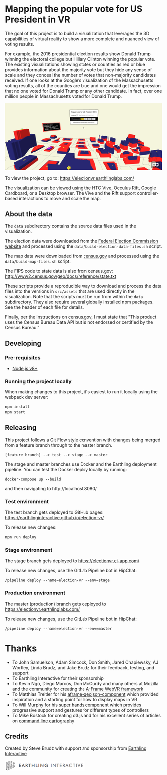 # Mapping the popular vote for US President in VR

The goal of this project is to build a visualization that leverages the 3D capabilities of virtual reality 
to show a more complete and nuanced view of voting results.

For example, the 2016 presidential election results show Donald Trump winning the electoral college but Hillary Clinton 
winning the popular vote.  The existing visualizations showing states or counties as red or blue provides 
information about the majority vote but they hide any sense of scale and they conceal the number of votes 
that non-majority candidates received.  If one looks at the Google’s visualization of the 
Massachusetts voting results, all of the counties are blue and one would get the impression that no one voted 
for Donald Trump or any other candidate.  In fact, over one million people in Massachusetts voted for Donald Trump. 

[![Election VR](./src/assets/preview.png)](https://electionvr.earthlinglabs.com/)

To view the project, go to: https://electionvr.earthlinglabs.com/

The visualization can be viewed using the HTC Vive, Occulus Rift, Google Cardboard, or a Desktop browser.  The Vive and
the Rift support controller-based interactions to move and scale the map.

## About the data

The `data` subdirectory contains the source data files used in the visualization.  

The election data were downloaded from the [Federal Election Commission website](https://transition.fec.gov/pubrec/electionresults.shtml)
and processed using the `data/build-election-data-files.sh` script.

The map data were downloaded from [census.gov](https://census.gov) and processed using the `data/build-map-files.sh` script.

The FIPS code to state data is also from census.gov: http://www2.census.gov/geo/docs/reference/state.txt

These scripts provide a reproducible way to download and process the data files into the versions in `src/assets` that are used
directly in the visualization.  Note that the scripts must be run from within the `data` subdirectory.  They also
require several globally installed npm packages.  See the header of each file for details.

Finally, per the instructions on census.gov, I must state that "This product uses the Census Bureau Data API but is not endorsed or certified by the Census Bureau."

## Developing

### Pre-requisites

* [Node.js v8+](https://nodejs.org/en/)

### Running the project locally

When making changes to this project, it's easiest to run it locally using the webpack dev server:

```bash
npm install
npm start
```

## Releasing

This project follows a Git Flow style convention with changes being merged from a feature branch through to the master branch.

```
[feature branch] --> test --> stage --> master
```

The stage and master branches use Docker and the Earthling deployment pipeline.  You can test the Docker deploy locally by running:
```
docker-compose up --build
```
and then navigating to http://localhost:8080/

### Test environment

The test branch gets deployed to GitHub pages: https://earthlinginteractive.github.io/election-vr/

To release new changes:
```bash
npm run deploy
```

### Stage environment

The stage branch gets deployed to https://electionvr.ei-app.com/

To release new changes, use the GitLab Pipeline bot in HipChat:
```
/pipeline deploy --name=election-vr --env=stage
```

### Production environment

The master (production) branch gets deployed to https://electionvr.earthlinglabs.com/

To release new changes, use the GitLab Pipeline bot in HipChat:
```
/pipeline deploy --name=election-vr --env=master
```


# Thanks
* To John Samuelson, Adam Simcock, Don Smith, Jared Chapiewsky, AJ Wortley, Linda Brudz, and Jake Brudz for their feedback, testing, and support
* To Earthling Interactive for their sponsorship
* To Kevin Ngo, Diego Marcos, Don McCurdy and many others at Mozilla and the community for creating the [A-Frame WebVR framework](https://aframe.io/)
* To Matthias Treitler for his [aframe-geojson-component](https://github.com/mattrei/aframe-geojson-component) which provided inspiration
and a starting point for how to display maps in VR
* To Will Murphy for his [super hands component](https://github.com/wmurphyrd/aframe-super-hands-component) which provides progressive support
and gestures for different types of controllers
* To Mike Bostock for creating d3.js and for his excellent series of articles on [command line cartography](https://medium.com/@mbostock/command-line-cartography-part-1-897aa8f8ca2c)

## Credits

Created by Steve Brudz with support and sponsorship from [Earthling Interactive](https://earthlinginteractive.com/)

[![Earthling Interactive](./src/assets/earthling-logo.png)](https://earthlinginteractive.com/)
